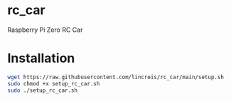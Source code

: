 # rc_car
Raspberry Pi Zero RC Car

# Installation

```bash
wget https://raw.githubusercontent.com/lincreis/rc_car/main/setup.sh
sudo chmod +x setup_rc_car.sh
sudo ./setup_rc_car.sh
